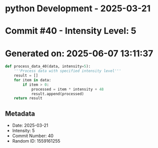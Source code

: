 ﻿# python Development - 2025-03-21
# Commit #40 - Intensity Level: 5
# Generated on: 2025-06-07 13:11:37
```python
def process_data_40(data, intensity=5):
    '''Process data with specified intensity level'''
    result = []
    for item in data:
        if item > 0:
            processed = item * intensity + 48
            result.append(processed)
    return result
```
## Metadata
- Date: 2025-03-21
- Intensity: 5
- Commit Number: 40
- Random ID: 1559161255
